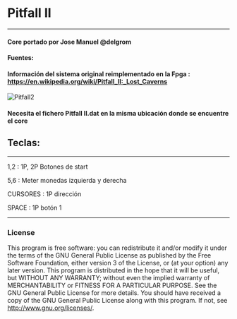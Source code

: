 # Pitfall II
-------------------------------------------
#### Core portado por Jose Manuel @delgrom

#### Fuentes:

#### Información del sistema original reimplementado en la Fpga : https://en.wikipedia.org/wiki/Pitfall_II:_Lost_Caverns

![Pitfall2](https://user-images.githubusercontent.com/31018768/99847411-4f36e680-2b78-11eb-8168-e6f25dcb3c7a.jpg)

#### Necesita el fichero Pitfall II.dat en la misma ubicación donde se encuentre el core

## Teclas:
--------------------------------------------------
1,2 :   1P, 2P Botones de start

5,6 :   Meter monedas izquierda y derecha

CURSORES : 1P dirección

SPACE    : 1P botón 1

---------------------------------------------------
### License


This program is free software: you can redistribute it and/or modify it under the terms of the GNU General Public License as published by the Free Software Foundation, either version 3 of the License, or (at your option) any later version.
This program is distributed in the hope that it will be useful, but WITHOUT ANY WARRANTY; without even the implied warranty of MERCHANTABILITY or FITNESS FOR A PARTICULAR PURPOSE. See the GNU General Public License for more details.
You should have received a copy of the GNU General Public License along with this program. If not, see http://www.gnu.org/licenses/.
